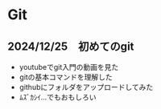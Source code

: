 # Git

## 2024/12/25　初めてのgit
- youtubeでgit入門の動画を見た
- gitの基本コマンドを理解した
- githubにフォルダをアップロードしてみた
- ﾑｽﾞｶｼｲ...でもおもしろい